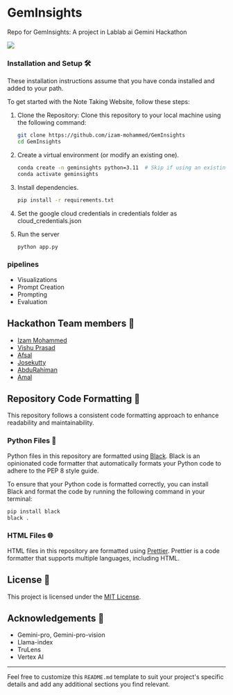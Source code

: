 # GemInsights

Repo for GemInsights: A project in Lablab ai Gemini Hackathon

![](https://drive.google.com/uc?export=view&id=1qJD9HbdUZ3U3CgvY2IsGLX5NZIVLznL4)


### Installation and Setup 🛠️

These installation instructions assume that you have conda installed and added to your path.

To get started with the Note Taking Website, follow these steps:

1. Clone the Repository: Clone this repository to your local machine using the following command:

   ```bash
   git clone https://github.com/izam-mohammed/GemInsights
   cd GemInsights
   ```

2. Create a virtual environment (or modify an existing one).
   ```bash
   conda create -n geminsights python=3.11  # Skip if using an existing environment.
   conda activate geminsights
   ```
 
3. Install dependencies.
   ```bash
   pip install -r requirements.txt
   ```

4. Set the google cloud credentials in credentials folder as cloud_credentials.json

5. Run the server
   ```bash
   python app.py
   ```

### pipelines

- Visualizations 
- Prompt Creation
- Prompting
- Evaluation

## Hackathon Team members 👥

- [Izam Mohammed](github.com/izam-mohammed)
- [Vishu Prasad]()
- [Afsal]()
- [Josekutty](github.com/jkutty-7)
- [AbduRahiman]()
- [Amal]()


## Repository Code Formatting 📝

This repository follows a consistent code formatting approach to enhance readability and maintainability.

### Python Files 🐍

Python files in this repository are formatted using [Black](https://github.com/psf/black). Black is an opinionated code formatter that automatically formats your Python code to adhere to the PEP 8 style guide.

To ensure that your Python code is formatted correctly, you can install Black and format the code by running the following command in your terminal:

```bash
pip install black
black .
```

### HTML Files 🌐

HTML files in this repository are formatted using [Prettier](https://prettier.io/). Prettier is a code formatter that supports multiple languages, including HTML.

## License 📄

This project is licensed under the [MIT License](LICENSE).

## Acknowledgements 🙌

- Gemini-pro, Gemini-pro-vision
- Llama-index
- TruLens
- Vertex AI

---

Feel free to customize this `README.md` template to suit your project's specific details and add any additional sections you find relevant.